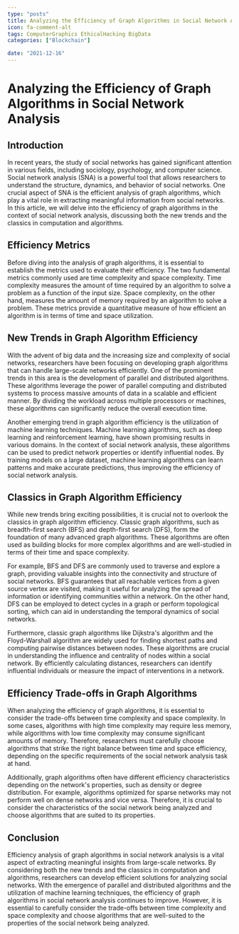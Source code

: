 ```yaml
---
type: "posts"
title: Analyzing the Efficiency of Graph Algorithms in Social Network Analysis
icon: fa-comment-alt
tags: ComputerGraphics EthicalHacking BigData
categories: ["Blockchain"]

date: "2021-12-16"
---
```




# Analyzing the Efficiency of Graph Algorithms in Social Network Analysis

## Introduction
In recent years, the study of social networks has gained significant attention in various fields, including sociology, psychology, and computer science. Social network analysis (SNA) is a powerful tool that allows researchers to understand the structure, dynamics, and behavior of social networks. One crucial aspect of SNA is the efficient analysis of graph algorithms, which play a vital role in extracting meaningful information from social networks. In this article, we will delve into the efficiency of graph algorithms in the context of social network analysis, discussing both the new trends and the classics in computation and algorithms.

## Efficiency Metrics
Before diving into the analysis of graph algorithms, it is essential to establish the metrics used to evaluate their efficiency. The two fundamental metrics commonly used are time complexity and space complexity. Time complexity measures the amount of time required by an algorithm to solve a problem as a function of the input size. Space complexity, on the other hand, measures the amount of memory required by an algorithm to solve a problem. These metrics provide a quantitative measure of how efficient an algorithm is in terms of time and space utilization.

## New Trends in Graph Algorithm Efficiency
With the advent of big data and the increasing size and complexity of social networks, researchers have been focusing on developing graph algorithms that can handle large-scale networks efficiently. One of the prominent trends in this area is the development of parallel and distributed algorithms. These algorithms leverage the power of parallel computing and distributed systems to process massive amounts of data in a scalable and efficient manner. By dividing the workload across multiple processors or machines, these algorithms can significantly reduce the overall execution time.

Another emerging trend in graph algorithm efficiency is the utilization of machine learning techniques. Machine learning algorithms, such as deep learning and reinforcement learning, have shown promising results in various domains. In the context of social network analysis, these algorithms can be used to predict network properties or identify influential nodes. By training models on a large dataset, machine learning algorithms can learn patterns and make accurate predictions, thus improving the efficiency of social network analysis.

## Classics in Graph Algorithm Efficiency
While new trends bring exciting possibilities, it is crucial not to overlook the classics in graph algorithm efficiency. Classic graph algorithms, such as breadth-first search (BFS) and depth-first search (DFS), form the foundation of many advanced graph algorithms. These algorithms are often used as building blocks for more complex algorithms and are well-studied in terms of their time and space complexity.

For example, BFS and DFS are commonly used to traverse and explore a graph, providing valuable insights into the connectivity and structure of social networks. BFS guarantees that all reachable vertices from a given source vertex are visited, making it useful for analyzing the spread of information or identifying communities within a network. On the other hand, DFS can be employed to detect cycles in a graph or perform topological sorting, which can aid in understanding the temporal dynamics of social networks.

Furthermore, classic graph algorithms like Dijkstra's algorithm and the Floyd-Warshall algorithm are widely used for finding shortest paths and computing pairwise distances between nodes. These algorithms are crucial in understanding the influence and centrality of nodes within a social network. By efficiently calculating distances, researchers can identify influential individuals or measure the impact of interventions in a network.

## Efficiency Trade-offs in Graph Algorithms
When analyzing the efficiency of graph algorithms, it is essential to consider the trade-offs between time complexity and space complexity. In some cases, algorithms with high time complexity may require less memory, while algorithms with low time complexity may consume significant amounts of memory. Therefore, researchers must carefully choose algorithms that strike the right balance between time and space efficiency, depending on the specific requirements of the social network analysis task at hand.

Additionally, graph algorithms often have different efficiency characteristics depending on the network's properties, such as density or degree distribution. For example, algorithms optimized for sparse networks may not perform well on dense networks and vice versa. Therefore, it is crucial to consider the characteristics of the social network being analyzed and choose algorithms that are suited to its properties.

## Conclusion
Efficiency analysis of graph algorithms in social network analysis is a vital aspect of extracting meaningful insights from large-scale networks. By considering both the new trends and the classics in computation and algorithms, researchers can develop efficient solutions for analyzing social networks. With the emergence of parallel and distributed algorithms and the utilization of machine learning techniques, the efficiency of graph algorithms in social network analysis continues to improve. However, it is essential to carefully consider the trade-offs between time complexity and space complexity and choose algorithms that are well-suited to the properties of the social network being analyzed.